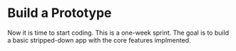# Build a Prototype

Now it is time to start coding. This is a one-week sprint. The goal is to build a basic stripped-down app with the core features implmented. 

